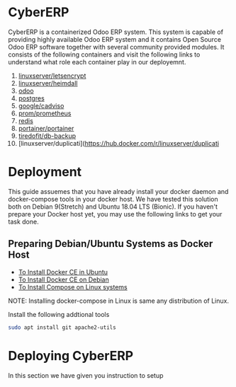 # CyberERP
CyberERP is a containerized  Odoo ERP system. This system is capable of providing highly available Odoo ERP system and it  contains Open Source Odoo ERP software together with several community provided modules. It consists of the following containers and visit the following links to understand what role each container play in our deployemnt.

1. [linuxserver/letsencrypt](https://hub.docker.com/r/linuxserver/letsencrypt)
2. [linuxserver/heimdall](https://hub.docker.com/r/linuxserver/heimdall)
3. [odoo](https://hub.docker.com/_/odoo)
4. [postgres](https://hub.docker.com/_/postgres)
5. [google/cadviso](https://hub.docker.com/r/google/cadvisor)
6. [prom/prometheus](https://hub.docker.com/r/prom/prometheus)
7. [redis](https://hub.docker.com/_/redis)
8. [portainer/portainer](https://hub.docker.com/r/portainer/portainer)
9. [tiredofit/db-backup](https://hub.docker.com/r/tiredofit/db-backup)
10. [linuxserver/duplicati](https://hub.docker.com/r/linuxserver/duplicati 

# Deployment
This guide assuemes that you have already install your docker daemon and docker-compose tools in your docker host. We have tested this solution both on Debian 9(Stretch) and Ubuntu 18.04 LTS (Bionic). If you haven't prepare your Docker host yet, you may use the following links to get your task done.
## Preparing Debian/Ubuntu Systems as Docker Host
* [To Install Docker CE in Ubuntu](https://docs.docker.com/v17.09/engine/installation/linux/docker-ce/ubuntu/)
* [To Install Docker CE on Debian](https://docs.docker.com/v17.09/engine/installation/linux/docker-ce/debian/)
* [To Install Compose on Linux systems](https://docs.docker.com/compose/install/)

NOTE: Installing docker-compose in Linux is same any distribution of Linux.

Install the following addtional tools
```bash
sudo apt install git apache2-utils
```
# Deploying CyberERP
In this section we have given you instruction to setup 
